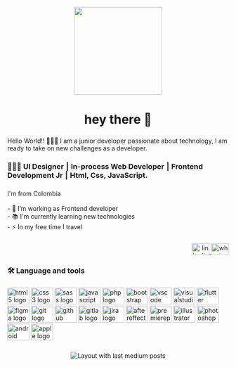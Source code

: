 <br clear="both">

<div align="center">
  <img height="200" src="https://media.licdn.com/dms/image/C4D16AQFUxl1GWBBcpQ/profile-displaybackgroundimage-shrink_350_1400/0/1645758916155?e=1689206400&v=beta&t=Nsas7u57y-0VUSOHrkqsP5vle7I4fGOZBTXgEAMc9kc"  />
</div>

###

<h1 align="center">hey there 👋</h1>

###

<p align="left">Hello World!! 🧑🏽‍💻 I am a junior developer passionate about technology, I am ready to take on new challenges as a developer.</p>

###

<h3 align="left">👨🏽‍💻 Ul Designer ⎮ In-process Web Developer ⎮ Frontend Development Jr ⎮ Html, Css, JavaScript.</h3>

###

<p align="left">I'm from Colombia <br><br>- 🔭 I’m working as Frontend developer <br>- 📚 I'm currently learning new technologies <br>- ⚡ In my free time I travel</p>

###

<div align="right">
  <a href="https://www.linkedin.com/in/marco-andrey/" target="_blank">
    <img src="https://raw.githubusercontent.com/maurodesouza/profile-readme-generator/master/src/assets/icons/social/linkedin/default.svg" width="40" height="25" alt="linkedin logo"  />
  </a>
  <a href="https://wa.me/573008089920" target="_blank">
    <img src="https://raw.githubusercontent.com/maurodesouza/profile-readme-generator/master/src/assets/icons/social/whatsapp/default.svg" width="40" height="25" alt="whatsapp logo"  />
  </a>
</div>

###

<h3 align="left">🛠 Language and tools</h3>

###

<div align="left">
  <img src="https://cdn.jsdelivr.net/gh/devicons/devicon/icons/html5/html5-original.svg" height="38" width="50" alt="html5 logo"  />
  <img src="https://cdn.jsdelivr.net/gh/devicons/devicon/icons/css3/css3-original.svg" height="38" width="50" alt="css3 logo"  />
  <img src="https://cdn.jsdelivr.net/gh/devicons/devicon/icons/sass/sass-original.svg" height="38" width="50" alt="sass logo"  />
  <img src="https://cdn.jsdelivr.net/gh/devicons/devicon/icons/javascript/javascript-original.svg" height="38" width="50" alt="javascript logo"  />
  <img src="https://cdn.jsdelivr.net/gh/devicons/devicon/icons/php/php-original.svg" height="38" width="50" alt="php logo"  />
  <img src="https://cdn.jsdelivr.net/gh/devicons/devicon/icons/bootstrap/bootstrap-original.svg" height="38" width="50" alt="bootstrap logo"  />
  <img src="https://cdn.jsdelivr.net/gh/devicons/devicon/icons/vscode/vscode-original.svg" height="38" width="50" alt="vscode logo"  />
  <img src="https://cdn.jsdelivr.net/gh/devicons/devicon/icons/visualstudio/visualstudio-plain.svg" height="38" width="50" alt="visualstudio logo"  />
  <img src="https://cdn.jsdelivr.net/gh/devicons/devicon/icons/flutter/flutter-original.svg" height="38" width="50" alt="flutter logo"  />
  <img src="https://cdn.jsdelivr.net/gh/devicons/devicon/icons/figma/figma-original.svg" height="38" width="50" alt="figma logo"  />
  <img src="https://cdn.jsdelivr.net/gh/devicons/devicon/icons/git/git-original.svg" height="38" width="50" alt="git logo"  />
  <img src="https://cdn.jsdelivr.net/gh/devicons/devicon/icons/github/github-original.svg" height="38" width="50" alt="github logo"  />
  <img src="https://cdn.jsdelivr.net/gh/devicons/devicon/icons/gitlab/gitlab-original.svg" height="38" width="50" alt="gitlab logo"  />
  <img src="https://cdn.jsdelivr.net/gh/devicons/devicon/icons/jira/jira-original.svg" height="38" width="50" alt="jira logo"  />
  <img src="https://cdn.jsdelivr.net/gh/devicons/devicon/icons/aftereffects/aftereffects-original.svg" height="38" width="50" alt="aftereffects logo"  />
  <img src="https://cdn.jsdelivr.net/gh/devicons/devicon/icons/premierepro/premierepro-plain.svg" height="38" width="50" alt="premierepro logo"  />
  <img src="https://cdn.jsdelivr.net/gh/devicons/devicon/icons/illustrator/illustrator-plain.svg" height="38" width="50" alt="illustrator logo"  />
  <img src="https://cdn.jsdelivr.net/gh/devicons/devicon/icons/photoshop/photoshop-plain.svg" height="38" width="50" alt="photoshop logo"  />
  <img src="https://cdn.jsdelivr.net/gh/devicons/devicon/icons/android/android-original.svg" height="38" width="50" alt="android logo"  />
  <img src="https://cdn.jsdelivr.net/gh/devicons/devicon/icons/apple/apple-original.svg" height="38" width="50" alt="apple logo"  />
</div>

###

<div align="center">
  <img src="https://github-read-medium-git-main.pahlevikun.vercel.app/latest?limit=4&username=@MarcoAndrey&theme=dark" alt="Layout with last medium posts"  />
</div>

###

